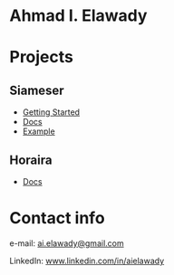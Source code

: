 # Ahmad I. Elawady

# Projects

## Siameser
* [Getting Started](https://github.com/aielawady/Siameser#getting-started)
* [Docs](https://aielawady.github.io/Siameser/)
* [Example](https://github.com/aielawady/Siameser/blob/master/Siameser_example_MNIST.ipynb)

## Horaira
* [Docs](https://aielawady.github.io/horaira/)

# Contact info

e-mail: ai.elawady@gmail.com

LinkedIn: www.linkedin.com/in/aielawady
